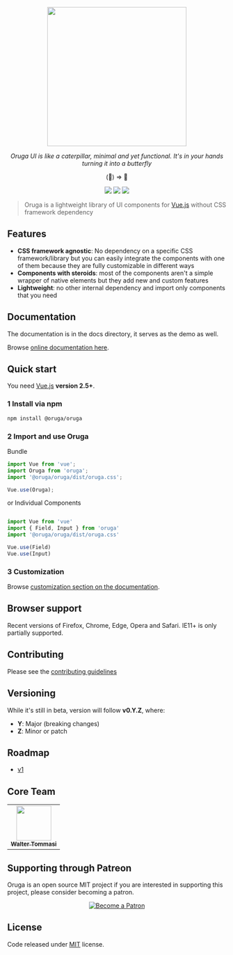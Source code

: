 <p align="center">
    <a href="https://oruga.io">
        <img height="320" src="https://github.com/oruga-ui/oruga/raw/master/packages/docs/.vuepress/public/logo.png" />
    </a>
</p>

<p align="center">
  <i>Oruga UI is like a caterpillar, minimal and yet functional. It's in your hands turning it into a butterfly</i>
</p>

<p align="center">
(🐛) => 🦋
</p>

<p align="center">
    <a href="https://www.npmjs.com/package/oruga"><img src="https://img.shields.io/npm/v/oruga.svg" /></a>
    <a href="https://www.npmjs.com/package/oruga"><img src="https://img.shields.io/npm/dt/oruga.svg" /></a>
    <a href="https://github.com/oruga-ui/oruga/blob/master/LICENSE"><img src="https://img.shields.io/npm/l/oruga.svg" /></a>
</p>

> Oruga is a lightweight library of UI components for [Vue.js](https://vuejs.org/) without CSS framework dependency

## Features

* **CSS framework agnostic**: No dependency on a specific CSS framework/library but you can easily integrate the components with one of them because they are fully customizable in different ways
* **Components with steroids**: most of the components aren't a simple wrapper of native elements but they add new and custom features
* **Lightweight**: no other internal dependency and import only components that you need

## Documentation

The documentation is in the docs directory, it serves as the demo as well.

Browse [online documentation here](https://oruga.io/).

## Quick start

You need [Vue.js](https://vuejs.org/) **version 2.5+**.

### 1 Install via npm

```bash
npm install @oruga/oruga
```

### 2 Import and use Oruga

Bundle
```javascript
import Vue from 'vue';
import Oruga from 'oruga';
import '@oruga/oruga/dist/oruga.css';

Vue.use(Oruga);

```
or Individual Components
```javascript

import Vue from 'vue'
import { Field, Input } from 'oruga'
import '@oruga/oruga/dist/oruga.css'

Vue.use(Field)
Vue.use(Input)

```

### 3 Customization

Browse [customization section on the documentation](https://oruga.io/quickstart).

## Browser support

Recent versions of Firefox, Chrome, Edge, Opera and Safari. IE11+ is only partially supported.

## Contributing

Please see the [contributing guidelines](./.github/CONTRIBUTING.md)

## Versioning

While it's still in beta, version will follow **v0.Y.Z**, where:

* **Y**: Major (breaking changes)
* **Z**: Minor or patch

## Roadmap

* [v1](https://github.com/oruga-ui/oruga/projects/1)

## Core Team

<table>
  <tr>
    <td align="center"><a href="https://twitter.com/walter_tommasi"><img src="https://avatars0.githubusercontent.com/u/8029488?v=4" width="80px;" alt=""/><br /><sub><b>Walter Tommasi</b></sub></a><br /></td>
  </tr>
</table>

## Supporting through Patreon

Oruga is an open source MIT project if you are interested in supporting this project, please consider becoming a patron.
<p align="center">
  <a href="https://www.patreon.com/jtommy">
    <img src="https://c5.patreon.com/external/logo/become_a_patron_button.png" alt="Become a Patron" />
  </a>
</p>

## License

Code released under [MIT](https://github.com/oruga-ui/oruga/blob/master/LICENSE) license.